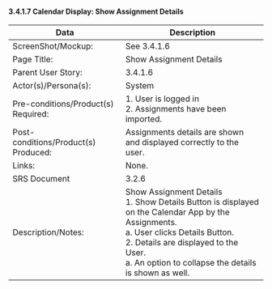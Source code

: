 #### 3.4.1.7 Calendar Display: Show Assignment Details

| Data | Description |
| --- |--- |
| ScreenShot/Mockup: |See 3.4.1.6|
| Page Title: | Show Assignment Details|
| Parent User Story:|3.4.1.6|
| Actor(s)/Persona(s): | System|
| Pre-conditions/Product(s) Required: | 1. User is logged in<br> 2. Assignments have been imported.|
| Post-conditions/Product(s) Produced: | Assignments details are shown and displayed correctly to the user.|
| Links: | None.|
| SRS Document | 3.2.6 |
| Description/Notes:| Show Assignment Details<br>1. Show Details Button is displayed on the Calendar App by the Assignments.<br>a. User clicks Details Button.<br>2. Details are displayed to the User.<br>a. An option to collapse the details is shown as well.|

